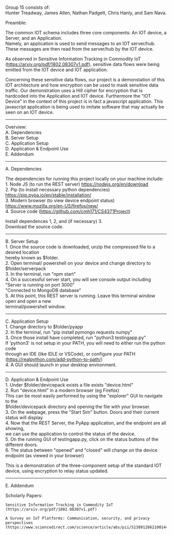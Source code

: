 Group 15 consists of:   
Hunter Treadway, James Allen, Nathan Padgett, Chris Hanly, and Sam Nava.

Preamble:

The common IOT schema includes three core components: An IOT device, a Server, and an Application.   
Namely, an application is used to send messages to an IOT server/hub.   
These messages are then read from the server/hub by the IOT device.    

As observed in Sensitive Information Tracking in Commodity IoT (https://arxiv.org/pdf/1802.08307v1.pdf), sensitive data flows were being emitted from the IOT device and IOT application.   

Concerning these sensitive data flows, our project is a demonstation of this IOT architecture and
how encryption can be used to mask sensitive data traffic. Our demonstration uses a Hill cipher for
encryption that is hardcoded into the Application and IOT device. Furthermore the "IOT Device" in 
the context of this project is in fact a javascript application. This javascript application is being
used to imitate software that may actually be seen on an IOT device.   

-------------------------------------------

Overview:   
A. Dependencies   
B. Server Setup   
C. Application Setup   
D. Application & Endpoint Use   
E. Addendum   

--------------------------------------------

A. Dependencies   

The dependencies for running this project locally on your machine include:   
    1. Node JS (to run the REST server) https://nodejs.org/en/download   
    2. Pip (to install necessary python dependencies) https://pip.pypa.io/en/stable/installation/   
    3. Modern browser (to view device endpoint status) https://www.mozilla.org/en-US/firefox/new/   
    4. Source code (https://github.com/cmh171/CS4371Project)   

Install dependences 1, 2, and (if necessary) 3.   
Download the source code.   

--------------------------------------------

B. Server Setup   
    1. Once the source code is downloaded, unzip the compressed file to a desired location   
        hereby known as $folder.   
    2. Open terminal/ powershell on your device and change directory to $folder/serverpack     
    3. In the terminal, run "npm start"    
    4. On a successful server start, you will see console output including   
        "Server is running on port 3000"   
        "Connected to MongoDB database"   
    5. At this point, this REST server is running. Leave this terminal window open and open a new   
        terminal/powershell window.    

--------------------------------------------

C. Application Setup   
    1. Change directory to $folder/pyapp   
    2. In the terminal, run "pip install pymongo requests numpy"   
    3. Once those install have completed, run "python3 testingapp.py"   
        If 'python3' is not setup in your PATH, you will need to either run the python code   
        through an IDE (like IDLE or VSCode), or configure your PATH (https://realpython.com/add-python-to-path/)   
    4. A GUI should launch in your desktop environment.   

--------------------------------------------

D. Application & Endpoint Use   
    1. Under $folder/devicepack exists a file exists "device.html"   
    2. Run "device.html" in a modern browser (eg Firefox)   
        This can be most easily performed by using the "explorer" GUI to navigate to the   
        $folder/devicepack directory and opening the file with your browser.   
    3. On the webpage, press the "Start Sim" button. Doors and their current status will display.   
    4. Now that the REST Server, the PyApp application, and the endpoint are all showing,   
        we can use the application to control the status of the device.    
    5. On the running GUI of testingapp.py, click on the status buttons of the different doors.   
    6. The status between "opened" and "closed" will change on the device endpoint (as viewed in your browser)   

This is a demonstration of the three-component setup of the standard IOT device, using encryption to relay status updated.   

--------------------------------------------

E. Addendum   

Scholarly Papers:   

    Sensitive Information Tracking in Commodity IoT (https://arxiv.org/pdf/1802.08307v1.pdf)   

    A Survey on IoT Platforms: Communication, security, and privacy perspectives (https://www.sciencedirect.com/science/article/abs/pii/S1389128621001444)   
